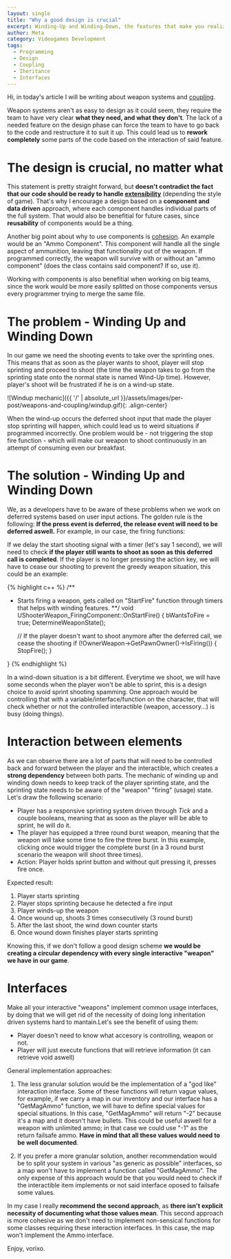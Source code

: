 ```yaml
---
layout: single
title: "Why a good design is crucial"
excerpt: Winding-Up and Winding-Down, the features that make you realize that designing a weapon framework is not as easy to decouple.
author: Meta
category: Videogames Development
tags:
  - Programming
  - Design
  - Coupling
  - Iheritance
  - Interfaces
---
```


Hi, in today's article I will be writing about weapon systems and [coupling](https://en.wikipedia.org/wiki/Coupling_(computer_programming)).

Weapon systems aren't as easy to design as it could seem, they require the team to have very clear **what they need, and what they don't**. The lack of a needed feature on the design phase can force the team to have to go back to the code and restructure it to suit it up. This could lead us to **rework  completely** some parts of the code based on the interaction of said feature. 

# The design is crucial, no matter what

This statement is pretty straight forward, but **doesn't contradict the fact that our code should be ready to handle [extensibility](https://en.wikipedia.org/wiki/Extensibility)** (depending the style of game). That's why I encourage a design based on a **component and data driven** approach, where each component handles individual parts of the full system. That would also be benefitial for future cases, since **reusability** of components would be a thing. 

Another big point about why to use components is [cohesion](https://en.wikipedia.org/wiki/Cohesion_(computer_science)). An example would be an "Ammo Component". This component will handle all the single aspect of ammunition, leaving that functionality out of the weapon. If programmed correctly, the weapon will survive with or without an "ammo component" (does the class contains said component? If so, use it). 

Working with components is also benefitial when working on big teams, since the work would be more easily splitted on those components versus every programmer trying to merge the same file.

# The problem - Winding Up and Winding Down

In our game we need the shooting events to take over the sprinting ones. This means that as soon as the player wants to shoot, player will stop sprinting and proceed to shoot (the time the weapon takes to go from the sprinting state onto the normal state is named Wind-Up time). However, player's shoot will be frustrated if he is on a wind-up state. 

![Windup mechanic]({{ '/' | absolute_url }}/assets/images/per-post/weapons-and-coupling/windup.gif){: .align-center}

When the wind-up occurs the deferred shoot input that made the player stop sprinting will happen, which could lead us to weird situations if programmed incorrectly. One problem would be - not triggering the stop fire function - which will make our weapon to shoot continuously in an attempt of consuming even our breakfast.

# The solution - Winding Up and Winding Down

We, as a developers have to be aware of these problems when we work on deferred systems based on user input actions. The golden rule is the following: **If the press event is deferred, the release event will need to be deferred aswell.** For example, in our case, the firing functions:

If we delay the start shooting signal with a timer (let's say 1 second), we will need to check **if the player still wants to shoot as soon as this deferred call is completed**. If the player is no longer pressing the action key, we will have to cease our shooting to prevent the greedy weapon situation, this could be an example:

{% highlight c++ %}
/**
* Starts firing a weapon, gets called on "StartFire" function through timers that helps with  winding features.
**/
void UShooterWeapon_FiringComponent::OnStartFire() {
  bWantsToFire = true;
  DetermineWeaponState();
  
  // If the player doesn't want to shoot anymore after the deferred call, we cease the shooting
  if (!OwnerWeapon->GetPawnOwner()->IsFiring()) {
		StopFire();
	}

}
{% endhighlight %}

In a wind-down situation is a bit different. Everytime we shoot, we will have some seconds when the player won't be able to sprint, this is a design choice to avoid sprint shooting spamming. One approach would be controlling that with a variable/interface/function on the character, that will check whether or not the controlled interactible (weapon, accessory…) is busy (doing things). 

# Interaction between elements

As we can observe there are a lot of parts that will need to be controlled back and forward between the player and the interactible, which creates a **strong dependency** between both parts. The mechanic of winding up and winding down needs to keep track of the player sprinting state, and the sprinting state needs to be aware of the "weapon" "firing" (usage) state. Let's draw the following scenario:

  * Player has a responsive sprinting system driven through _Tick_ and a couple booleans, meaning that as soon as the player will be able to sprint, he will do it.
  * The player has equipped a three round burst weapon, meaning that the weapon will take some time to fire the three burst. In this example, clicking once would trigger the complete burst (in a 3 round burst scenario the weapon will shoot three times).
  * Action: Player holds sprint button and without quit pressing it, presses fire once.

Expected result:

  1. Player starts sprinting
  2. Player stops sprinting because he detected a fire input
  3. Player winds-up the weapon
  4. Once wound up, shoots 3 times consecutively (3 round burst)
  5. After the last shoot, the wind down counter starts
  6. Once wound down finishes player starts sprinting

Knowing this, if we don't follow a good design scheme **we would be creating a circular dependency with every single interactive "weapon" we have in our game**. 

# Interfaces

Make all your interactive "weapons" implement common usage interfaces, by doing that we will get rid of the necessity of doing long inheritation driven systems hard to mantain.Let's see the benefit of using them:

  * Player doesn't need to know what accesory is controlling, weapon or not.
  * Player will just execute functions that will retrieve information (it can retrieve void aswell)

General implementation approaches:

  1. The less granular solution would be the implementation of a "god like" interaction interface. Some of these functions will return vague values, for example, if we carry a map in our inventory and our interface has a "GetMagAmmo" function, we will have to define special values for special situations. In this case, "GetMagAmmo" will return "-2" because it's a map and it doesn't have bullets. This could be useful aswell for a weapon with unlimited ammo; in that case we could use "-1" as the return failsafe ammo. **Have in mind that all these values would need to be well documented**.
  
  2.  If you prefer a more granular solution, another recommendation would be to split your system in various "as generic as possible" interfaces, so a map won't have to implement a function called "GetMagAmmo". The only expense of this approach would be that you would need to check if the interactible item implements or not said interface oposed to failsafe some values.

In my case I really **recommend the second approach**, as **there isn't explicit necessity of documenting what those values mean**. This second approach is more cohesive as we don't need to implement non-sensical functions for some classes requiring these interaction interfaces. In this case, the map won't implement the Ammo interface.

Enjoy, vorixo.